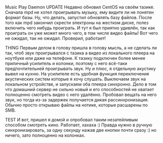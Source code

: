  Music Play Daemon
UPDATE
Недавно обновил CentOS на своём тазике. Сначала mpd не хотел проигрывать музыку, ему видите ли не понятен формат базы. Ну, что делать, запустил обновлять базу файлов. После того как mpd закончил скрести электроны на жестком диске, полез включить чего нибудь проиграть. И тут я был приятно удивлён, так как проиграть он уже может много чего, в том числе видео файлы! Вот чего не ожидал, так не ожидал. Проверил, работает!

THING
Первым делом в голову пришла в голову мысль, а не сделать ли так, чтоб звук проигрывался с тазика а видео из локального плеера на ноутбуке или даже на телефоне. К тазику подключен более менее приличный усилитель и колонки, поэтому с него всё-таки предпочтительней проигрывать звук. Ну и плюс, я отдельную акустику вывел на кухню. На усилителе есть удобная функция переключения акустических систем которые я хочу слушать. Выключаем звук на локальном устройстве, и запускаем оба плеера синхронно. Дело в том что домашний сервер не сильно новый и его способностей не хватает полноценно смотреть видео с него удалённо. Пробовал вещать на него звук, но тогда из-за задержек получается дикая рассинхронизация. Обычно просто открываю файлы на нотике, которые расшарены по SMB.

TEST
И вот, пришел я домой и опробовал таким незатейливым способом смотреть кино. Работает, хахаха :) Правда нужно в ручную синхронизировать, за одну секунду нажав две кнопки почти сразу :) но ничего, зато полноценно на колонках.